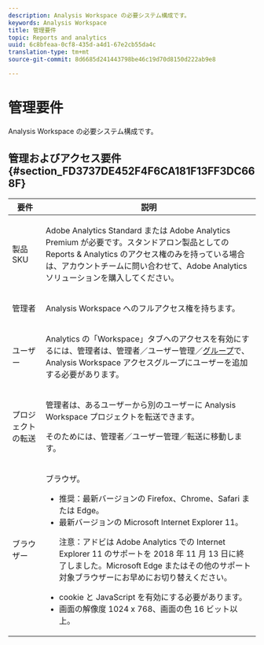 ```yaml
---
description: Analysis Workspace の必要システム構成です。
keywords: Analysis Workspace
title: 管理要件
topic: Reports and analytics
uuid: 6c8bfeaa-0cf8-435d-a4d1-67e2cb55da4c
translation-type: tm+mt
source-git-commit: 8d6685d241443798be46c19d70d8150d222ab9e8

---
```



# 管理要件

Analysis Workspace の必要システム構成です。

## 管理およびアクセス要件 {#section_FD3737DE452F4F6CA181F13FF3DC668F}

<table id="table_3065772701A64D4EB5F175100A60F284"> 
 <thead> 
  <tr> 
   <th colname="col1" class="entry"> 要件 </th> 
   <th colname="col2" class="entry"> 説明 </th> 
  </tr>
 </thead>
 <tbody> 
  <tr> 
   <td colname="col1"> 製品         SKU </td> 
   <td colname="col2"> <p> <span class="keyword">Adobe Analytics Standard</span> または <span class="keyword">Adobe Analytics</span> Premium が必要です。スタンドアロン製品としての Reports &amp; Analytics のアクセス権のみを持っている場合は、アカウントチームに問い合わせて、<span class="keyword">Adobe Analytics</span> ソリューションを購入してください。 </p> </td> 
  </tr> 
  <tr> 
   <td colname="col1"> 管理者 </td> 
   <td colname="col2"> <p>Analysis Workspace へのフルアクセス権を持ちます。 </p> </td> 
  </tr> 
  <tr> 
   <td colname="col1"> ユーザー </td> 
   <td colname="col2"> <p>Analytics の「Workspace」タブへのアクセスを有効にするには、管理者は、<span class="uicontrol">管理者</span>／<span class="uicontrol">ユーザー管理</span>／<a href="https://docs.adobe.com/content/help/ja-JP/analytics/admin/user-product-management/user-groups/groups.html"  >グループ</a>で、<span class="uicontrol">Analysis Workspace アクセス</span>グループにユーザーを追加する必要があります。 </p> </td> 
  </tr> 
  <tr> 
   <td colname="col1"> プロジェクトの転送 </td> 
   <td colname="col2"> <p>管理者は、あるユーザーから別のユーザーに <span class="wintitle">Analysis Workspace</span> プロジェクトを転送できます。 </p> <p>そのためには、<span class="uicontrol">管理者</span>／<span class="uicontrol">ユーザー管理</span>／<span class="uicontrol">転送</span>に移動します。 </p> </td> 
  </tr> 
  <tr> 
   <td colname="col1"> ブラウザー </td> 
   <td colname="col2"> <p> ブラウザ。 </p> 
    <ul id="ul_B10D000F38DC44F68E2909B483E58FE0"> 
     <li id="li_5A905B0F5342443B96433FDBB1015CA9">推奨：最新バージョンの Firefox、Chrome、Safari または Edge。 </li> 
     <li id="li_75D6560CE77748B6B2A794B374E3C6F8"> 最新バージョンの Microsoft Internet Explorer 11。 <p> 注意：アドビは Adobe Analytics での Internet Explorer 11 のサポートを 2018 年 11 月 13 日に終了しました。Microsoft Edge またはその他のサポート対象ブラウザーにお早めにお切り替えください。</p> </li> 
    </ul> 
    <ul id="ul_74DD135CDAEF40A28DCCE927212B4163"> 
     <li id="li_385DCC2B725E4FDBAE75F57E96889B2E"> cookie と JavaScript を有効にする必要があります。 </li> 
     <li id="li_AE8D64267EC74C5290CB5793FB0C04D1">画面の解像度 1024 x 768、画面の色 16 ビット以上。 </li> 
    </ul> </td> 
  </tr> 
 </tbody> 
</table>

